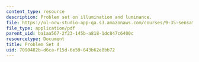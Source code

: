 ```yaml
---
content_type: resource
description: Problem set on illumination and luminance.
file: https://ol-ocw-studio-app-qa.s3.amazonaws.com/courses/9-35-sensation-and-perception-spring-2009/7090482bd6caf15d6e59643b62e8bb72_MIT9_35s09_pset04.pdf
file_type: application/pdf
parent_uid: ba1aa567-2f23-145b-a818-1dc847c6400c
resourcetype: Document
title: Problem Set 4
uid: 7090482b-d6ca-f15d-6e59-643b62e8bb72
---
```

